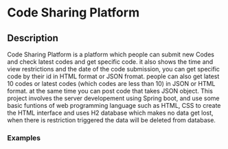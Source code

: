 # Code Sharing Platform

## Description
Code Sharing Platform is a platform which people can submit new Codes and check latest codes and get specific code. it also shows the time and view restrictions and the date of the code submission, you can get specific code by their id in HTML format or JSON fromat. people can also get latest 10 codes or latest codes (which codes are less than 10) in JSON or HTML format. at the same time you can post code that takes JSON object. This project involves the server developement using Spring boot, and use some basic funtions of web programming language such as HTML, CSS to create the HTML interface and uses H2 database which makes no data get lost, when there is restriction triggered the data will be deleted from database.

### Examples
